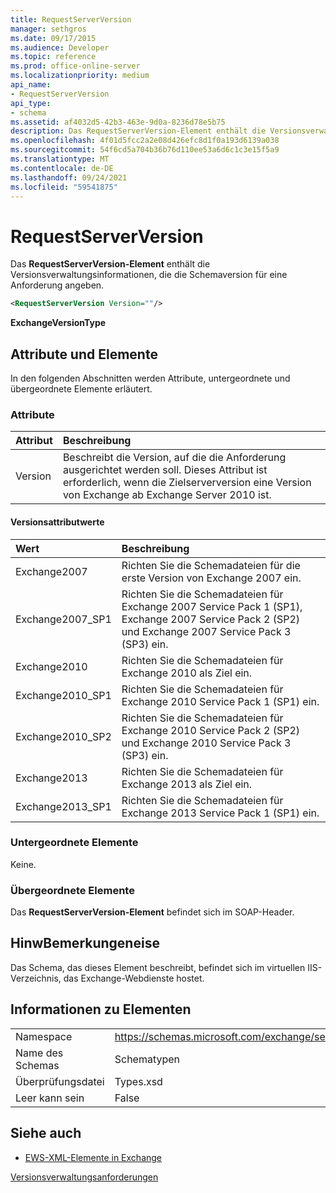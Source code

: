 ```yaml
---
title: RequestServerVersion
manager: sethgros
ms.date: 09/17/2015
ms.audience: Developer
ms.topic: reference
ms.prod: office-online-server
ms.localizationpriority: medium
api_name:
- RequestServerVersion
api_type:
- schema
ms.assetid: af4032d5-42b3-463e-9d0a-8236d78e5b75
description: Das RequestServerVersion-Element enthält die Versionsverwaltungsinformationen, die die Schemaversion für eine Anforderung angeben.
ms.openlocfilehash: 4f01d5fcc2a2e08d426efc8d1f0a193d6139a038
ms.sourcegitcommit: 54f6cd5a704b36b76d110ee53a6d6c1c3e15f5a9
ms.translationtype: MT
ms.contentlocale: de-DE
ms.lasthandoff: 09/24/2021
ms.locfileid: "59541875"
---
```

# <a name="requestserverversion"></a>RequestServerVersion

Das **RequestServerVersion-Element** enthält die Versionsverwaltungsinformationen, die die Schemaversion für eine Anforderung angeben. 
  
```XML
<RequestServerVersion Version=""/>
```

 **ExchangeVersionType**
## <a name="attributes-and-elements"></a>Attribute und Elemente

In den folgenden Abschnitten werden Attribute, untergeordnete und übergeordnete Elemente erläutert.
  
### <a name="attributes"></a>Attribute

|**Attribut**|**Beschreibung**|
|:-----|:-----|
|Version  <br/> |Beschreibt die Version, auf die die Anforderung ausgerichtet werden soll. Dieses Attribut ist erforderlich, wenn die Zielserverversion eine Version von Exchange ab Exchange Server 2010 ist.  <br/> |
   
#### <a name="version-attribute-values"></a>Versionsattributwerte

|**Wert**|**Beschreibung**|
|:-----|:-----|
|Exchange2007  <br/> |Richten Sie die Schemadateien für die erste Version von Exchange 2007 ein.  <br/> |
|Exchange2007_SP1  <br/> |Richten Sie die Schemadateien für Exchange 2007 Service Pack 1 (SP1), Exchange 2007 Service Pack 2 (SP2) und Exchange 2007 Service Pack 3 (SP3) ein.  <br/> |
|Exchange2010  <br/> |Richten Sie die Schemadateien für Exchange 2010 als Ziel ein.  <br/> |
|Exchange2010_SP1  <br/> |Richten Sie die Schemadateien für Exchange 2010 Service Pack 1 (SP1) ein.  <br/> |
|Exchange2010_SP2  <br/> |Richten Sie die Schemadateien für Exchange 2010 Service Pack 2 (SP2) und Exchange 2010 Service Pack 3 (SP3) ein.  <br/> |
|Exchange2013  <br/> |Richten Sie die Schemadateien für Exchange 2013 als Ziel ein.  <br/> |
|Exchange2013_SP1  <br/> |Richten Sie die Schemadateien für Exchange 2013 Service Pack 1 (SP1) ein.  <br/> |
   
### <a name="child-elements"></a>Untergeordnete Elemente

Keine.
  
### <a name="parent-elements"></a>Übergeordnete Elemente

Das **RequestServerVersion-Element** befindet sich im SOAP-Header. 
  
## <a name="remarks"></a>HinwBemerkungeneise

Das Schema, das dieses Element beschreibt, befindet sich im virtuellen IIS-Verzeichnis, das Exchange-Webdienste hostet.
  
## <a name="element-information"></a>Informationen zu Elementen

|||
|:-----|:-----|
|Namespace  <br/> |https://schemas.microsoft.com/exchange/services/2006/types  <br/> |
|Name des Schemas  <br/> |Schematypen  <br/> |
|Überprüfungsdatei  <br/> |Types.xsd  <br/> |
|Leer kann sein  <br/> |False  <br/> |
   
## <a name="see-also"></a>Siehe auch



- [EWS-XML-Elemente in Exchange](ews-xml-elements-in-exchange.md)


[Versionsverwaltungsanforderungen](https://msdn.microsoft.com/library/76877b0a-d2e5-4c74-9295-7b445a41d46a%28Office.15%29.aspx)


